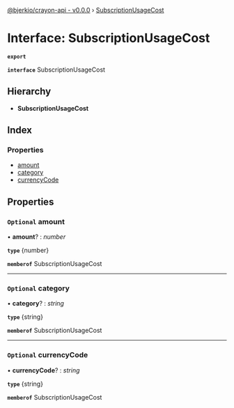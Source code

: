 [@bjerkio/crayon-api - v0.0.0](../README.md) › [SubscriptionUsageCost](subscriptionusagecost.md)

# Interface: SubscriptionUsageCost

**`export`** 

**`interface`** SubscriptionUsageCost

## Hierarchy

* **SubscriptionUsageCost**

## Index

### Properties

* [amount](subscriptionusagecost.md#optional-amount)
* [category](subscriptionusagecost.md#optional-category)
* [currencyCode](subscriptionusagecost.md#optional-currencycode)

## Properties

### `Optional` amount

• **amount**? : *number*

**`type`** {number}

**`memberof`** SubscriptionUsageCost

___

### `Optional` category

• **category**? : *string*

**`type`** {string}

**`memberof`** SubscriptionUsageCost

___

### `Optional` currencyCode

• **currencyCode**? : *string*

**`type`** {string}

**`memberof`** SubscriptionUsageCost
